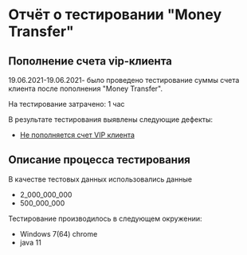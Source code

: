 # Отчёт о тестировании "Money Transfer"


## Пополнение счета vip-клиента

19.06.2021-19.06.2021-  было проведено тестирование суммы счета клиента после пополнения "Money Transfer".

На тестирование затрачено: 1 час

В результате тестирования выявлены следующие дефекты:
* [Не пополняется счет VIP клиента](https://github.com/AlexG0R/java_dz_2.1/issues/1)


## Описание процесса тестирования

В качестве тестовых данных использовались данные 
* 2_000_000_000
* 500_000_000


Тестирование производилось в следующем окружении:
* Windows 7(64) chrome
* java 11
